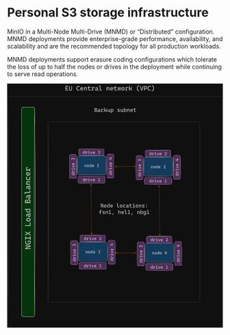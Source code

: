 # Personal S3 storage infrastructure

MinIO in a Multi-Node Multi-Drive (MNMD) or “Distributed” configuration. MNMD deployments provide enterprise-grade performance, availability, and scalability and are the recommended topology for all production workloads.

MNMD deployments support erasure coding configurations which tolerate the loss of up to half the nodes or drives in the deployment while continuing to serve read operations.


![infra](public/01_infra-diagram.png)
